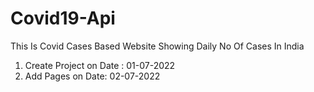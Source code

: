 # Covid19-Api
This Is Covid Cases Based Website Showing Daily No Of Cases In India
 1. Create Project on Date : 01-07-2022
 2. Add Pages on Date: 02-07-2022

